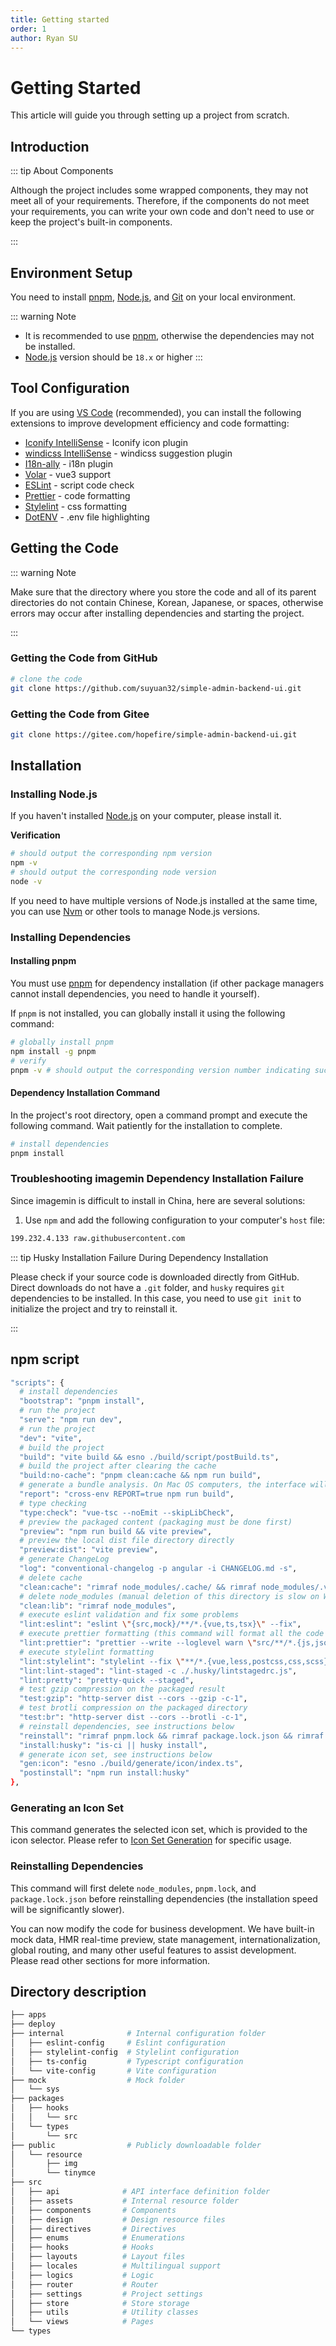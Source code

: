 ```yaml
---
title: Getting started
order: 1
author: Ryan SU
---
```


# Getting Started

This article will guide you through setting up a project from scratch.

## Introduction

::: tip About Components

Although the project includes some wrapped components, they may not meet all of your requirements. Therefore, if the components do not meet your requirements, you can write your own code and don't need to use or keep the project's built-in components.

:::

## Environment Setup

You need to install [pnpm](https://pnpm.io/), [Node.js](http://nodejs.org/), and [Git](https://git-scm.com/) on your local environment.

::: warning Note

- It is recommended to use [pnpm](https://pnpm.io/), otherwise the dependencies may not be installed.
- [Node.js](http://nodejs.org/) version should be `18.x` or higher
  :::

## Tool Configuration

If you are using [VS Code](https://code.visualstudio.com/) (recommended), you can install the following extensions to improve development efficiency and code formatting:

- [Iconify IntelliSense](https://marketplace.visualstudio.com/items?itemName=antfu.iconify) - Iconify icon plugin
- [windicss IntelliSense](https://marketplace.visualstudio.com/items?itemName=voorjaar.windicss-intellisense) - windicss suggestion plugin
- [I18n-ally](https://marketplace.visualstudio.com/items?itemName=Lokalise.i18n-ally) - i18n plugin
- [Volar](https://marketplace.visualstudio.com/items?itemName=Vue.vscode-typescript-vue-plugin) - vue3 support
- [ESLint](https://marketplace.visualstudio.com/items?itemName=dbaeumer.vscode-eslint) - script code check
- [Prettier](https://marketplace.visualstudio.com/items?itemName=esbenp.prettier-vscode) - code formatting
- [Stylelint](https://marketplace.visualstudio.com/items?itemName=stylelint.vscode-stylelint) - css formatting
- [DotENV](https://marketplace.visualstudio.com/items?itemName=mikestead.dotenv) - .env file highlighting

## Getting the Code

::: warning Note

Make sure that the directory where you store the code and all of its parent directories do not contain Chinese, Korean, Japanese, or spaces, otherwise errors may occur after installing dependencies and starting the project.

:::

### Getting the Code from GitHub

```bash
# clone the code
git clone https://github.com/suyuan32/simple-admin-backend-ui.git
```

### Getting the Code from Gitee

```bash
git clone https://gitee.com/hopefire/simple-admin-backend-ui.git
```

## Installation

### Installing Node.js

If you haven't installed [Node.js](https://nodejs.org/en/) on your computer, please install it.

**Verification**

```bash
# should output the corresponding npm version
npm -v
# should output the corresponding node version
node -v
```

If you need to have multiple versions of Node.js installed at the same time, you can use [Nvm](https://github.com/nvm-sh/nvm) or other tools to manage Node.js versions.

### Installing Dependencies

#### Installing pnpm

You must use [pnpm](https://pnpm.io/) for dependency installation (if other package managers cannot install dependencies, you need to handle it yourself).

If `pnpm` is not installed, you can globally install it using the following command:

```bash
# globally install pnpm
npm install -g pnpm
# verify
pnpm -v # should output the corresponding version number indicating successful installation
```

#### Dependency Installation Command

In the project's root directory, open a command prompt and execute the following command. Wait patiently for the installation to complete.

```bash
# install dependencies
pnpm install
```

### Troubleshooting imagemin Dependency Installation Failure

Since imagemin is difficult to install in China, here are several solutions:

1. Use `npm` and add the following configuration to your computer's `host` file:

```bash
199.232.4.133 raw.githubusercontent.com
```

::: tip Husky Installation Failure During Dependency Installation

Please check if your source code is downloaded directly from GitHub. Direct downloads do not have a `.git` folder, and `husky` requires `git` dependencies to be installed. In this case, you need to use `git init` to initialize the project and try to reinstall it.

:::

## npm script

```bash
"scripts": {
  # install dependencies
  "bootstrap": "pnpm install",
  # run the project
  "serve": "npm run dev",
  # run the project
  "dev": "vite",
  # build the project
  "build": "vite build && esno ./build/script/postBuild.ts",
  # build the project after clearing the cache
  "build:no-cache": "pnpm clean:cache && npm run build",
  # generate a bundle analysis. On Mac OS computers, the interface will automatically open after execution. On Windows computers, you need to open `./build/.cache/stats.html` to view it.
  "report": "cross-env REPORT=true npm run build",
  # type checking
  "type:check": "vue-tsc --noEmit --skipLibCheck",
  # preview the packaged content (packaging must be done first)
  "preview": "npm run build && vite preview",
  # preview the local dist file directory directly
  "preview:dist": "vite preview",
  # generate ChangeLog
  "log": "conventional-changelog -p angular -i CHANGELOG.md -s",
  # delete cache
  "clean:cache": "rimraf node_modules/.cache/ && rimraf node_modules/.vite",
  # delete node_modules (manual deletion of this directory is slow on Windows systems, so you can use this command to delete it)
  "clean:lib": "rimraf node_modules",
  # execute eslint validation and fix some problems
  "lint:eslint": "eslint \"{src,mock}/**/*.{vue,ts,tsx}\" --fix",
  # execute prettier formatting (this command will format all the code in the project with prettier, please use it with caution)
  "lint:prettier": "prettier --write --loglevel warn \"src/**/*.{js,json,tsx,css,less,scss,vue,html,md}\"",
  # execute stylelint formatting
  "lint:stylelint": "stylelint --fix \"**/*.{vue,less,postcss,css,scss}\" --cache --cache-location node_modules/.cache/stylelint/",
  "lint:lint-staged": "lint-staged -c ./.husky/lintstagedrc.js",
  "lint:pretty": "pretty-quick --staged",
  # test gzip compression on the packaged result
  "test:gzip": "http-server dist --cors --gzip -c-1",
  # test brotli compression on the packaged directory
  "test:br": "http-server dist --cors --brotli -c-1",
  # reinstall dependencies, see instructions below
  "reinstall": "rimraf pnpm.lock && rimraf package.lock.json && rimraf node_modules && npm run bootstrap",
  "install:husky": "is-ci || husky install",
  # generate icon set, see instructions below
  "gen:icon": "esno ./build/generate/icon/index.ts",
  "postinstall": "npm run install:husky"
},
```

### Generating an Icon Set

This command generates the selected icon set, which is provided to the icon selector. Please refer to [Icon Set Generation](../dep/icon.md#预生成) for specific usage.

### Reinstalling Dependencies

This command will first delete `node_modules`, `pnpm.lock`, and `package.lock.json` before reinstalling dependencies (the installation speed will be significantly slower).

You can now modify the code for business development. We have built-in mock data, HMR real-time preview, state management, internationalization, global routing, and many other useful features to assist development. Please read other sections for more information.

## Directory description

```bash
├── apps
├── deploy
├── internal              # Internal configuration folder
│   ├── eslint-config     # Eslint configuration
│   ├── stylelint-config  # Stylelint configuration
│   ├── ts-config         # Typescript configuration
│   └── vite-config       # Vite configuration
├── mock                  # Mock folder
│   └── sys
├── packages
│   ├── hooks
│   │   └── src
│   └── types
│       └── src
├── public                # Publicly downloadable folder
│   └── resource
│       ├── img
│       └── tinymce
├── src
│   ├── api              # API interface definition folder
│   ├── assets           # Internal resource folder
│   ├── components       # Components
│   ├── design           # Design resource files
│   ├── directives       # Directives
│   ├── enums            # Enumerations
│   ├── hooks            # Hooks
│   ├── layouts          # Layout files
│   ├── locales          # Multilingual support
│   ├── logics           # Logic
│   ├── router           # Router
│   ├── settings         # Project settings
│   ├── store            # Store storage
│   ├── utils            # Utility classes
│   └── views            # Pages
└── types
```
